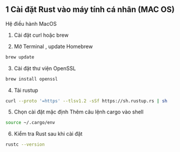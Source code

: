 ## 1 Cài đặt Rust vào máy tính cá nhân (MAC OS)

Hệ điều hành MacOS

1. Cài đặt curl hoặc brew 

2. Mở Terminal , update Homebrew

```bash 
brew update
```
3. Cài đặt thư viện OpenSSL
```bash 
brew install openssl
```
4. Tải rustup
```bash
curl --proto '=https' --tlsv1.2 -sSf https://sh.rustup.rs | sh
```

5. Chọn cài đặt mặc định
Thêm câu lệnh cargo vào shell
```bash
source ~/.cargo/env
```

6. Kiểm tra Rust sau khi cài đặt
```bash
rustc --version
```
